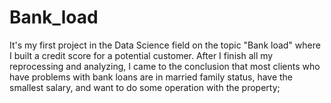 # Bank_load
It's my first project in the Data Science field on the topic "Bank load" where I built a credit score for a potential customer.
After I finish all my reprocessing and analyzing, I came to the conclusion that most clients who have problems with bank loans are in married family status, 
have the smallest salary, 
and want to do some operation with the property;
